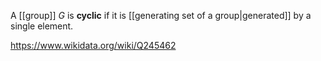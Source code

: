 A [[group]] $G$ is **cyclic** if it is [[generating set of a group|generated]] by a single element.

https://www.wikidata.org/wiki/Q245462
